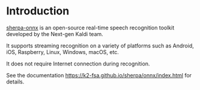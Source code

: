 # Introduction

[sherpa-onnx](https://github.com/k2-fsa/sherpa-onnx) is an open-source
real-time speech recognition toolkit developed
by the Next-gen Kaldi team.

It supports streaming recognition on a variety of
platforms such as Android, iOS, Raspberry, Linux, Windows, macOS, etc.

It does not require Internet connection during recognition.

See the documentation https://k2-fsa.github.io/sherpa/onnx/index.html
for details.
